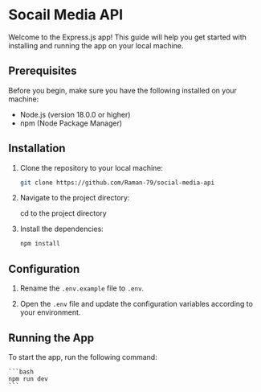 # Socail Media API

Welcome to the Express.js app! This guide will help you get started with installing and running the app on your local machine.

## Prerequisites

Before you begin, make sure you have the following installed on your machine:

- Node.js (version 18.0.0 or higher)
- npm (Node Package Manager)

## Installation

1. Clone the repository to your local machine:

    ```bash
    git clone https://github.com/Raman-79/social-media-api
    ```

2. Navigate to the project directory:

   
    cd to the project directory
    

3. Install the dependencies:

    ```bash
    npm install
    ```

## Configuration

1. Rename the `.env.example` file to `.env`.

2. Open the `.env` file and update the configuration variables according to your environment.

## Running the App

To start the app, run the following command:

    ```bash
    npm run dev
    ```
